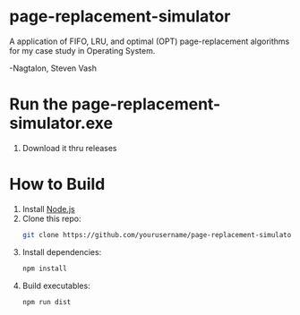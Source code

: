 # page-replacement-simulator
A application of FIFO, LRU, and optimal (OPT) page-replacement algorithms for my case study in Operating System. 

-Nagtalon, Steven Vash

# Run the page-replacement-simulator.exe
1. Download it thru releases

# How to Build

1. Install [Node.js](https://nodejs.org/)
2. Clone this repo:
   ```bash
   git clone https://github.com/yourusername/page-replacement-simulator.git
   ```
3. Install dependencies:
   ```bash
   npm install
   ```
4. Build executables:
   ```bash
   npm run dist
   ```
